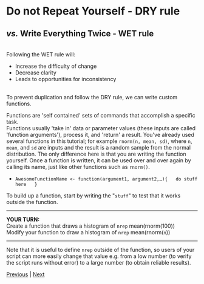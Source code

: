 # **D**o not **R**epeat **Y**ourself - DRY rule

## *vs.* **W**rite **E**verything **T**wice - WET rule

<br/>
Following the WET rule will:  

* Increase the difficulty of change  
* Decrease clarity  
* Leads to opportunities for inconsistency  
<br/>
To prevent duplication and follow the DRY rule, we can write custom functions.  

Functions are 'self contained' sets of commands that accomplish a specific task.   
Functions usually 'take in' data or parameter values (these inputs are called 'function arguments'), process it, and 'return' a result. 
You've already used several functions in this tutorial; for example `rnorm(n, mean, sd)`, where `n`, `mean`, and `sd` are inputs and the result is a random sample from the normal distribution. 
The only difference here is that you are writing the function yourself. 
Once a function is written, it can be used over and over again by calling its name, just like other functions such as `rnorm()`. 

* `AwesomeFunctionName <- function(argument1, argument2,…){  
do stuff here  
}`

To build up a function, start by writing the "`stuff`" to test that it works outside the function.

***

**YOUR TURN:**  
Create a function that draws a histogram of `nrep` mean(rnorm(100))  
Modify your function to draw a histogram of `nrep` mean(rnorm(`n`))


***

Note that it is useful to define `nrep` outside of the function, so users of your script can more easily change that value e.g. from a low number (to verify the script runs without error) to a large number (to obtain reliable results).  

[Previous](./number-of-simulations-nrep.md) | [Next](./check-alpha.md)
